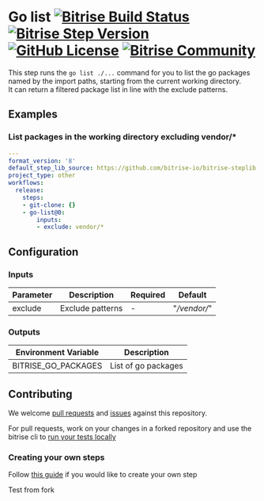 # Go list [![Bitrise Build Status](https://app.bitrise.io/app/e783d140de7df9d9/status.svg?token=RsL0h68Nd4D8wA_CtODchQ&branch=master)](https://app.bitrise.io/app/e783d140de7df9d9) [![Bitrise Step Version](https://img.shields.io/badge/version-0.10.1-blue)](https://www.bitrise.io/integrations/steps/go-list) [![GitHub License](https://img.shields.io/badge/license-MIT-lightgrey.svg)](https://raw.githubusercontent.com/bitrise-steplib/steps-go-list/master/LICENSE) [![Bitrise Community](https://img.shields.io/badge/community-Bitrise%20Discuss-lightgrey)](https://discuss.bitrise.io/)

This step runs the `go list ./...` command for you to list the go packages named by the import paths, starting from the current working directory.  
It can return a filtered package list in line with the exclude patterns.

## Examples

### List packages in the working directory excluding vendor/*

```yml
---
format_version: '8'
default_step_lib_source: https://github.com/bitrise-io/bitrise-steplib.git
project_type: other
workflows:
  release:
    steps:
    - git-clone: {}
    - go-list@0:
        inputs:
        - exclude: vendor/*
```

## Configuration

### Inputs

| Parameter | Description | Required | Default |
| --- | --- | --- | --- |
| exclude | Exclude patterns | - | "*/vendor/*" |

### Outputs

| Environment Variable | Description |
| --- | --- |
| BITRISE_GO_PACKAGES | List of go packages |

## Contributing

We welcome [pull requests](https://github.com/bitrise-steplib/steps-go-list/pulls) and [issues](https://github.com/bitrise-steplib/steps-go-list/issues) against this repository. 

For pull requests, work on your changes in a forked repository and use the bitrise cli to [run your tests locally](https://devcenter.bitrise.io/bitrise-cli/run-your-first-build/)

### Creating your own steps

Follow [this guide](https://devcenter.bitrise.io/contributors/create-your-own-step/) if you would like to create your own step

Test from fork
